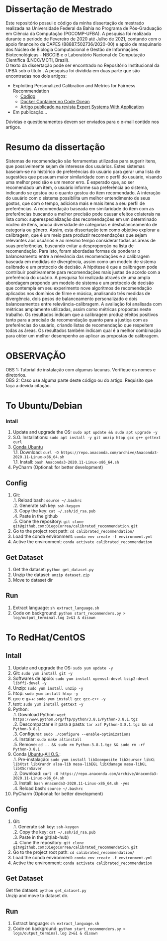 # Dissertação de Mestrado
Este repositório possui o código da minha dissertação de mestrado realizada na Universidade Federal da Bahia no Programa de Pós-Graduação em Ciência da Computação (PGCOMP-UFBA). A pesquisa foi realizada durante o periodo de Fevereiro de 2020 até Julho de 2021, contando com o apoio financeiro da CAPES (88887.502736/2020-00) e apoio de maquinario dos Núcleo de Biologia Computacional e Gestão de Informações Biotecnológicas - NBCGIB e o Laboratório Nacional de Computação Científica (LNCC/MCTI, Brazil).  
O texto da dissertação pode ser encontrado no Repositório Institucional da UFBA sob o título []().
A pesquisa foi dividida em duas parte que são encontradas nos dois artigos:  
- Exploiting Personalized Calibration and Metrics for Fairness Recommendation
  - [Codigo](https://github.com/DiegoCorrea/Exploiting-Personalized-Calibration-and-Metrics-for-Fairness-Recommendation)  
  - [Docker Container no Code Ocean](https://doi.org/10.24433/CO.6790880.v1)  
  - [Artigo publicado na revista Expert Systems With Application](https://doi.org/10.1016/j.eswa.2021.115112)
- Em publicação...

Dúvidas e questionamentos devem ser enviados para o e-mail contido nos artigos.  

# Resumo da dissertação  
Sistemas de recomendação são ferramentas utilizadas para sugerir itens, que possivelmente sejam de interesse dos usuários. Estes sistemas baseiam-se no histórico de preferências do usuário para gerar uma lista de sugestões que possuam maior similaridade com o perfil do usuário, visando uma melhor precisão e um menor erro. É esperado que, ao ser recomendado um item, o usuário informe sua preferência ao sistema, indicando se gostou ou o quanto gostou do item recomendado. A interação do usuário com o sistema possibilita um melhor entendimento de seus gostos, que com o tempo, adiciona mais e mais itens a seu perfil de preferências. A recomendação baseada em similaridade do item com as preferências buscando a melhor precisão pode causar efeitos colaterais na lista como: superespecialização das recomendações em um determinado núcleo de itens, pouca diversidade de categorias e desbalanceamento de categoria ou gênero. Assim, esta dissertação tem como objetivo explorar a calibragem, que é um meio para produzir recomendações que sejam relevantes aos usuários e ao mesmo tempo considerar todas as áreas de suas preferências, buscando evitar a desproporção na lista de recomendação. Para isto, foram abordadas formas de ponderar o balanceamento entre a relevância das recomendações e a calibragem baseada em medidas de divergência, assim como um modelo de sistema calibrado e um protocolo de decisão. A hipótese é que a calibragem pode contribuir positivamente para recomendações mais justas de acordo com a preferência do usuário. A pesquisa foi realizada através de uma ampla abordagem propondo um modelo de sistema e um protocolo de decisão que contempla em seu experimento nove algoritmos de recomendação aplicados nos domínios de filme e música, analisando três medidas de divergência, dois pesos de balanceamento personalizado e dois balanceamentos entre relevância-calibragem. A avaliação foi analisada com métricas amplamente utilizadas, assim como métricas propostas neste trabalho. Os resultados indicam que a calibragem produz efeitos positivos tanto para a precisão da recomendação quanto para a justiça com as preferências do usuário, criando listas de recomendação que respeitem todas as áreas. Os resultados também indicam qual é a melhor combinação para obter um melhor desempenho ao aplicar as propostas de calibragem.

# OBSERVAÇÃO  
OBS 1: Tutorial de instalação com algumas lacunas. Verifique os nomes e diretorios.  
OBS 2: Caso use alguma parte deste código ou do artigo. Requisito que faça a devida citação.  

# To Ubuntu/Debian  

### Intall
1. Update and upgrade the OS: `sudo apt update && sudo apt upgrade -y`  
1. S.O. Installations: `sudo apt install -y git unzip htop gcc g++ gettext curl`  
1. [Conda Ubuntu](https://www.digitalocean.com/community/tutorials/how-to-install-anaconda-on-ubuntu-18-04-quickstart)  
1.1. Download: `curl -O https://repo.anaconda.com/archive/Anaconda3-2020.11-Linux-x86_64.sh`   
1.1. Install: `bash Anaconda3-2020.11-Linux-x86_64.sh`  
1. PyCharm (Optional: for better development)  
  
## Config  
1. Git:  
.1. Reload bash: `source ~/.bashrc`  
.2. Generate ssh key: `ssh-keygen`  
.3. Copy the key: `cat ~/.ssh/id_rsa.pub`    
.4. Paste in the github  
.5. Clone the repository: `git clone git@github.com:DiegoCorrea/calibrated_recommendation.git`    
1. Go to the project root path: `cd calibrated_recommendation/`  
1. Load the conda environment: `conda env create -f environment.yml`  
1. Active the environment: `conda activate calibrated_recommendation`  

## Get Dataset
1. Get the dataset: `python get_dataset.py`    
2. Unzip the dataset: `unzip dataset.zip`  
3. Move to dataset dir  
  
## Run  
1. Extract language: `sh extract_language.sh`
1. Code on background: `python start_recommenders.py > log/output_terminal.log 2>&1 & disown`

# To RedHat/CentOS  

## Intall
1. Update and upgrade the OS: `sudo yum update -y`  
1. Git: `sudo yum install git -y`  
1. Softwares de apoio: `sudo yum install openssl-devel bzip2-devel libffi-devel -y` 
1. Unzip: `sudo yum install unzip -y`  
1. htop: `sudo yum install htop -y`  
1. gcc e g++: `sudo yum install gcc gcc-c++ -y`
1. text: `sudo yum install gettext -y`
1. Python:  
.1. Download Python: `wget https://www.python.org/ftp/python/3.8.1/Python-3.8.1.tgz`  
.2. Descompactar e ir para a pasta: `tar xzf Python-3.8.1.tgz && cd Python-3.8.1`  
.3. Configurar: `sudo ./configure --enable-optimizations`    
.4. Instalar: `sudo make altinstall`  
.5. Remove: `cd .. && sudo rm Python-3.8.1.tgz && sudo rm -rf Python-3.8.1`  
1. Conda [Ubuntu](https://www.digitalocean.com/community/tutorials/how-to-install-anaconda-on-ubuntu-18-04-quickstart)-[All O.S.](https://docs.anaconda.com/anaconda/install/linux/):  
.1. Pre-instalação: `sudo yum install libXcomposite libXcursor libXi libXtst libXrandr alsa-lib mesa-libEGL libXdamage mesa-libGL libXScrnSaver`    
.2. Download: `curl -O https://repo.anaconda.com/archive/Anaconda3-2020.11-Linux-x86_64.sh`   
.3. Install: `bash Anaconda3-2020.11-Linux-x86_64.sh -yes`  
.4. Reload bash: `source ~/.bashrc` 
1. PyCharm (Optional: for better development)  
  
## Config  
1. Git:   
.1. Generate ssh key: `ssh-keygen`  
.2. Copy the key: `cat ~/.ssh/id_rsa.pub`    
.3. Paste in the git(lab-hub)  
.4. Clone the repository: `git clone git@github.com:DiegoCorrea/calibrated_recommendation.git`    
1. Go to the project root path: `cd calibrated_recommendation/`  
1. Load the conda environment: `conda env create -f environment.yml`  
1. Active the environment: `conda activate calibrated_recommendation`  

## Get Dataset
Get the dataset: `python get_dataset.py`  
Unzip and move to dataset dir.  
  
## Run  
1. Extract language: `sh extract_language.sh`
1. Code on background: `python start_recommenders.py > logs/output_terminal.log 2>&1 & disown`    

